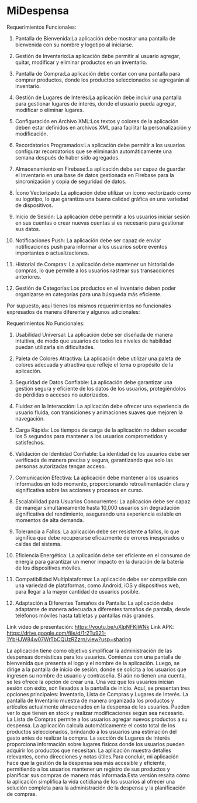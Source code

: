 # MiDespensa
Requerimientos Funcionales:

1. Pantalla de Bienvenida:La aplicación debe mostrar una pantalla de bienvenida con su nombre y logotipo al iniciarse.

2. Gestión de Inventario:La aplicación debe permitir al usuario agregar, quitar, modificar y eliminar productos en un inventario.

3. Pantalla de Compra:La aplicación debe contar con una pantalla para comprar productos, donde los productos seleccionados se agregarán al inventario.

4. Gestión de Lugares de Interés:La aplicación debe incluir una pantalla para gestionar lugares de interés, donde el usuario pueda agregar, modificar o eliminar lugares.

5. Configuración en Archivo XML:Los textos y colores de la aplicación deben estar definidos en archivos XML para facilitar la personalización y modificación.

6. Recordatorios Programados:La aplicación debe permitir a los usuarios configurar recordatorios que se eliminarán automáticamente una semana después de haber sido agregados.

7. Almacenamiento en Firebase:La aplicación debe ser capaz de guardar el inventario en una base de datos gestionada en Firebase para la sincronización y copia de seguridad de datos.

8. Ícono Vectorizado:La aplicación debe utilizar un ícono vectorizado como su logotipo, lo que garantiza una buena calidad gráfica en una variedad de dispositivos.

9. Inicio de Sesión: La aplicación debe permitir a los usuarios iniciar sesión en sus cuentas o crear nuevas cuentas si es necesario para gestionar sus datos.

10. Notificaciones Push: La aplicación debe ser capaz de enviar notificaciones push para informar a los usuarios sobre eventos importantes o actualizaciones.

11. Historial de Compras: La aplicación debe mantener un historial de compras, lo que permite a los usuarios rastrear sus transacciones anteriores.

12. Gestión de Categorías:Los productos en el inventario deben poder organizarse en categorías para una búsqueda más eficiente.

Por supuesto, aquí tienes los mismos requerimientos no funcionales expresados de manera diferente y algunos adicionales:

Requerimientos No Funcionales:

1. Usabilidad Universal: La aplicación debe ser diseñada de manera intuitiva, de modo que usuarios de todos los niveles de habilidad puedan utilizarla sin dificultades.

2. Paleta de Colores Atractiva: La aplicación debe utilizar una paleta de colores adecuada y atractiva que refleje el tema o propósito de la aplicación.

3. Seguridad de Datos Confiable: La aplicación debe garantizar una gestión segura y eficiente de los datos de los usuarios, protegiéndolos de pérdidas o accesos no autorizados.

4. Fluidez en la Interacción: La aplicación debe ofrecer una experiencia de usuario fluida, con transiciones y animaciones suaves que mejoren la navegación.

5. Carga Rápida: Los tiempos de carga de la aplicación no deben exceder los 5 segundos para mantener a los usuarios comprometidos y satisfechos.

6. Validación de Identidad Confiable: La identidad de los usuarios debe ser verificada de manera precisa y segura, garantizando que solo las personas autorizadas tengan acceso.

7. Comunicación Efectiva: La aplicación debe mantener a los usuarios informados en todo momento, proporcionando retroalimentación clara y significativa sobre las acciones y procesos en curso.

8. Escalabilidad para Usuarios Concurrentes: La aplicación debe ser capaz de manejar simultáneamente hasta 10,000 usuarios sin degradación significativa del rendimiento, asegurando una experiencia estable en momentos de alta demanda.

9. Tolerancia a Fallos: La aplicación debe ser resistente a fallos, lo que significa que debe recuperarse eficazmente de errores inesperados o caídas del sistema.

10. Eficiencia Energética: La aplicación debe ser eficiente en el consumo de energía para garantizar un menor impacto en la duración de la batería de los dispositivos móviles.

11. Compatibilidad Multiplataforma: La aplicación debe ser compatible con una variedad de plataformas, como Android, iOS y dispositivos web, para llegar a la mayor cantidad de usuarios posible.

12. Adaptación a Diferentes Tamaños de Pantalla: La aplicación debe adaptarse de manera adecuada a diferentes tamaños de pantalla, desde teléfonos móviles hasta tabletas y pantallas más grandes.

Link video de presentación: https://youtu.be/uXlpNFKjWNk
Link APK: https://drive.google.com/file/d/1r2Tu921-1YbHJW84w07WrTbCQUzRZzrn/view?usp=sharing

La aplicación tiene como objetivo simplificar la administración de las despensas domésticas para los usuarios.
Comienza con una pantalla de bienvenida que presenta el logo y el nombre de la aplicación. Luego, se dirige a la pantalla de inicio de sesión, donde se solicita a los 
usuarios que ingresen su nombre de usuario y contraseña. Si aún no tienen una cuenta, se les ofrece la opción de crear una. Una vez que los usuarios inician sesión con éxito,
son llevados a la pantalla de inicio. Aquí, se presentan tres opciones principales: Inventario, Lista de Compras y Lugares de Interés. La pantalla de Inventario muestra de
manera organizada los productos y artículos actualmente almacenados en la despensa de los usuarios. 
Pueden ver lo que tienen en stock y realizar modificaciones según sea necesario. La Lista de Compras permite a los usuarios agregar nuevos productos a su despensa. 
La aplicación calcula automáticamente el costo total de los productos seleccionados, brindando a los usuarios una estimación del gasto antes de realizar la compra. 
La sección de Lugares de Interés proporciona información sobre lugares físicos donde los usuarios pueden adquirir los productos que necesitan. La aplicación muestra detalles relevantes,
como direcciones y notas útiles.Para concluir, mi aplicación hace que la gestión de la despensa sea más accesible y eficiente,
permitiendo a los usuarios mantener un registro de sus productos y planificar sus compras de manera más informada.Esta versión resalta cómo la aplicación simplifica la vida cotidiana 
de los usuarios al ofrecer una solución completa para la administración de la despensa y la planificación de compras.
